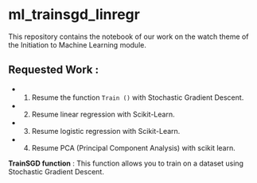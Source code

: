 # ml_trainsgd_linregr

<!-- Ce repository contient le notebook de notre travail sur le thème de veille du module Initiation au Machine Learning. -->
This repository contains the notebook of our work on the watch theme of the Initiation to Machine Learning module.

## Requested Work :
* 1. Resume the function ```Train ()``` with Stochastic Gradient Descent.
* 2. Resume linear regression with Scikit-Learn.
* 3. Resume logistic regression with Scikit-Learn.
* 4. Resume PCA (Principal Component Analysis) with scikit learn.

**TrainSGD function** :
This function allows you to train on a dataset using Stochastic Gradient Descent.
